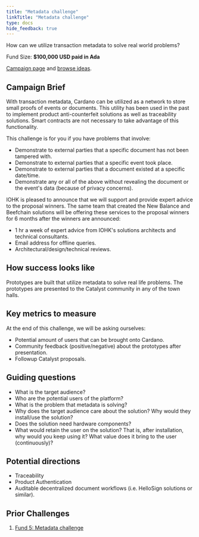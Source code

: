 ```yaml
---
title: "Metadata challenge"
linkTitle: "Metadata challenge"
type: docs
hide_feedback: true
---
```


How can we utilize transaction metadata to solve real world problems?

Fund Size: **$100,000 USD paid in Ada**

[Campaign page](https://cardano.ideascale.com/a/campaign-home/26107) and [browse ideas](https://cardano.ideascale.com/a/ideas/top/campaign-filter/byids/campaigns/26107/stage/unspecified).

## Campaign Brief

With transaction metadata, Cardano can be utilized as a network to store small proofs of events or documents. This utility has been used in the past to implement product anti-counterfeit solutions as well as traceability solutions. Smart contracts are not necessary to take advantage of this functionality.

This challenge is for you if you have problems that involve:

- Demonstrate to external parties that a specific document has not been tampered with.
- Demonstrate to external parties that a specific event took place.
- Demonstrate to external parties that a document existed at a specific date/time.
- Demonstrate any or all of the above without revealing the document or the event's data (because of privacy concerns).

IOHK is pleased to announce that we will support and provide expert advice to the proposal winners. The same team that created the New Balance and Beefchain solutions will be offering these services to the proposal winners for 6 months after the winners are announced:

- 1 hr a week of expert advice from IOHK's solutions architects and technical consultants.
- Email address for offline queries.
- Architectural/design/technical reviews.

## How success looks like

Prototypes are built that utilize metadata to solve real life problems. The prototypes are presented to the Catalyst community in any of the town halls.

## Key metrics to measure

At the end of this challenge, we will be asking ourselves:

- Potential amount of users that can be brought onto Cardano.
- Community feedback (positive/negative) about the prototypes after presentation.
- Followup Catalyst proposals.

## Guiding questions

- What is the target audience?
- Who are the potential users of the platform?
- What is the problem that metadata is solving?
- Why does the target audience care about the solution? Why would they install/use the solution?
- Does the solution need hardware components?
- What would retain the user on the solution? That is, after installation, why would you keep using it? What value does it bring to the user (continuously)?

## Potential directions

- Traceability
- Product Authentication
- Auditable decentralized document workflows (i.e. HelloSign solutions or similar).

## Prior Challenges

1. [Fund 5: Metadata challenge](https://cardano.ideascale.com/a/campaign-home/25945)
